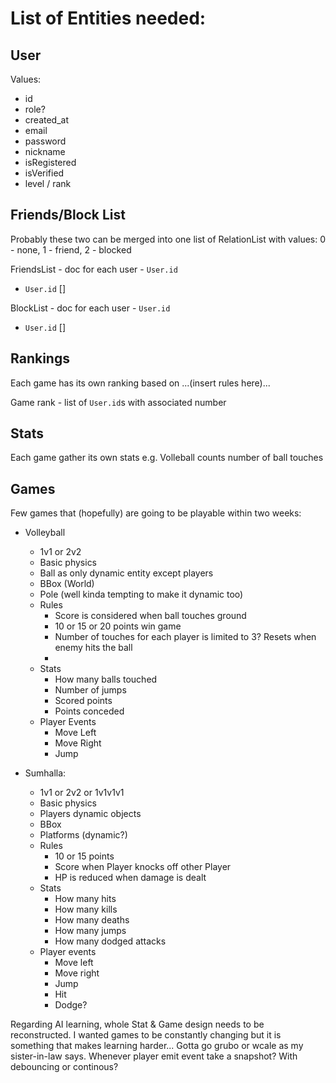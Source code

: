 # List of Entities needed:

## User

Values:

- id
- role?
- created_at
- email
- password
- nickname
- isRegistered
- isVerified
- level / rank

## Friends/Block List

Probably these two can be merged into one list of RelationList with values: 0 - none, 1 - friend, 2 - blocked

FriendsList - doc for each user - `User.id`

- `User.id` []

BlockList - doc for each user - `User.id`

- `User.id` []

## Rankings

Each game has its own ranking based on ...(insert rules here)...

Game rank - list of `User.id`s with associated number

## Stats

Each game gather its own stats e.g. Volleball counts number of ball touches

## Games

Few games that (hopefully) are going to be playable within two weeks:

- Volleyball

  - 1v1 or 2v2
  - Basic physics
  - Ball as only dynamic entity except players
  - BBox (World)
  - Pole (well kinda tempting to make it dynamic too)
  - Rules
    - Score is considered when ball touches ground
    - 10 or 15 or 20 points win game
    - Number of touches for each player is limited to 3? Resets when enemy hits the ball
    -
  - Stats
    - How many balls touched
    - Number of jumps
    - Scored points
    - Points conceded
  - Player Events
    - Move Left
    - Move Right
    - Jump

- Sumhalla:
  - 1v1 or 2v2 or 1v1v1v1
  - Basic physics
  - Players dynamic objects
  - BBox
  - Platforms (dynamic?)
  - Rules
    - 10 or 15 points
    - Score when Player knocks off other Player
    - HP is reduced when damage is dealt
  - Stats
    - How many hits
    - How many kills
    - How many deaths
    - How many jumps
    - How many dodged attacks
  - Player events
    - Move left
    - Move right
    - Jump
    - Hit
    - Dodge?

Regarding AI learning, whole Stat & Game design needs to be reconstructed. I wanted games to be constantly changing but it is something that makes learning harder... Gotta go grubo or wcale as my sister-in-law says.
Whenever player emit event take a snapshot? With debouncing or continous?
